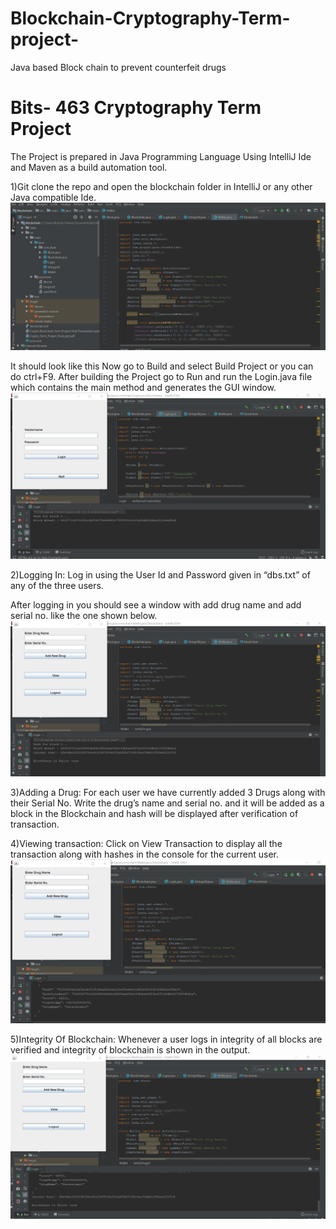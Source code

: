 # Blockchain-Cryptography-Term-project-
Java based Block chain to prevent counterfeit drugs

# Bits- 463 Cryptography Term Project 



The Project is prepared in Java Programming Language Using IntelliJ Ide and Maven as a build automation tool.

1)Git clone the repo and open the blockchain folder in IntelliJ or any other Java compatible Ide.
![Snapshot](/Snapshots/1.png?raw=true "Modules")

It should look like this Now go to Build and select Build Project or you can do ctrl+F9.
After building the Project go to Run and run the Login.java file which contains the main method and generates the GUI window.
![Snapshot](/Snapshots/2.png?raw=true "GUI Login Window")

2)Logging In: Log in using the User Id and Password given in “dbs.txt” of any of the three users.

After logging in you should see a window with add drug name and add serial no. like the one shown below.
![Snapshot](/Snapshots/3.png?raw=true "Drug Ledger")

3)Adding a Drug: 
For each user we have currently added 3 Drugs along with their Serial No.
Write the drug’s name and serial no. and it will be added as a block in the Blockchain and hash will be displayed after verification of transaction.

4)Viewing transaction:
Click on View Transaction to display all the transaction along with hashes in the console for the current user.
![Snapshot](/Snapshots/4.png?raw=true "Drug Ledger")
 
5)Integrity Of Blockchain:
Whenever a user logs in integrity of all blocks are verified and integrity of blockchain is shown in the output.
![Snapshot](/Snapshots/5.png?raw=true "Drug Ledger")
 
